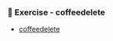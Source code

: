 ### 📝 Exercise - coffeedelete
- [coffeedelete](https://github.com/Adhyashetty-bit/1workedexample/blob/main/9a_coffeedelete/9aa.png)

